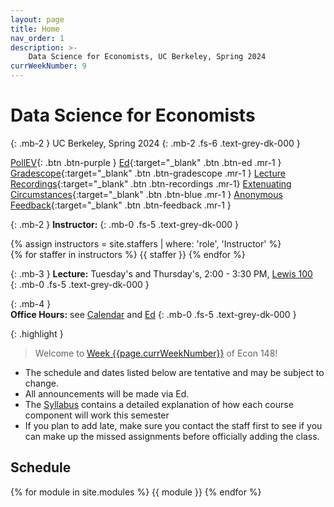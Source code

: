 ```yaml
---
layout: page
title: Home
nav_order: 1
description: >-
    Data Science for Economists, UC Berkeley, Spring 2024
currWeekNumber: 9
---
```


# Data Science for Economists
{: .mb-2 }
UC Berkeley, Spring 2024
{: .mb-2 .fs-6 .text-grey-dk-000 }

[PollEV](https://pollev.com/ericvandusen){: .btn .btn-purple }
[Ed](https://edstem.org/us/courses/53352/discussion/){:target="_blank" .btn .btn-ed .mr-1 }
[Gradescope](https://www.gradescope.com/courses/707898){:target="_blank" .btn .btn-gradescope .mr-1 }
[Lecture Recordings](https://kaltura.berkeley.edu/channel/Econ+148+-+SP24+-+Data+Sci+for+Econ/330856612/subscribe){:target="_blank" .btn .btn-recordings .mr-1} 
[Extenuating Circumstances](https://forms.gle/P5zYy4gXzvhzZeA96){:target="_blank" .btn .btn-blue .mr-1 } 
[Anonymous Feedback](https://forms.gle/sTw8gxu9ryGbcn4R7){:target="_blank" .btn .btn-feedback .mr-1 } 

{: .mb-2 }
**Instructor:** 
{: .mb-0 .fs-5 .text-grey-dk-000 }

<div>
{% assign instructors = site.staffers | where: 'role', 'Instructor' %}
  <div class="role">
    {% for staffer in instructors %}
    {{ staffer }}
    {% endfor %}
  </div>
</div>

{: .mb-3 }
**Lecture:** Tuesday's and Thursday's, 2:00 - 3:30 PM, [Lewis 100](https://dac.berkeley.edu/lewis-hall)       
{: .mb-0 .fs-5 .text-grey-dk-000 }

{: .mb-4 }        
**Office Hours:** see [Calendar](./calendar) and [Ed](https://edstem.org/us/courses/53352/discussion/4119934)
{: .mb-0 .fs-5 .text-grey-dk-000 }

{: .highlight }
> Welcome to [Week {{page.currWeekNumber}}](#week-{{page.currWeekNumber}}) of Econ 148!

+ The schedule and dates listed below are tentative and may be subject to change. 
+ All announcements will be made via Ed.
+ The [Syllabus](./syllabus) contains a detailed explanation of how each course component will work this semester
+ If you plan to add late, make sure you contact the staff first to see if you can make up the missed assignments before officially adding the class. 

<a name="schedule"></a>
## Schedule
{% for module in site.modules %}
<a name="week-{{module.weekNumber}}"></a>
{{ module }}
{% endfor %}
